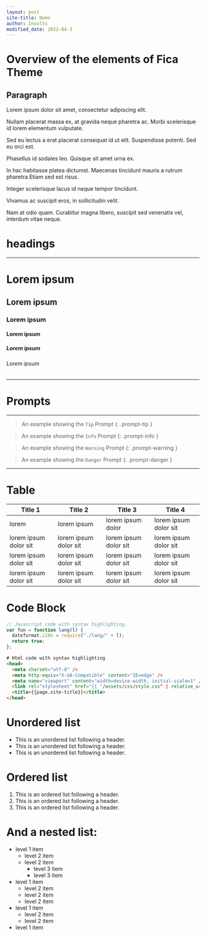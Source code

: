```yaml
---
layout: post
site-title: Demo
author: Involts
modified_date: 2022-04-3
---
```


# Overview of the elements of Fica Theme

## Paragraph

Lorem ipsum dolor sit amet, consectetur adipiscing elit.


Nullam placerat massa ex, at gravida neque pharetra ac. Morbi scelerisque id lorem elementum vulputate. 

Sed eu lectus a erat placerat consequat id ut elit. Suspendisse potenti. Sed eu orci est. 

Phasellus id sodales leo. Quisque sit amet urna ex.

In hac habitasse platea dictumst. Maecenas tincidunt mauris a rutrum pharetra.Etiam sed est risus. 

Integer scelerisque lacus id neque tempor tincidunt. 

Vivamus ac suscipit eros, in sollicitudin velit. 

Nam at odio quam. Curabitur magna libero, suscipit sed venenatis vel, interdum vitae neque. 


# headings
---
# Lorem ipsum
## Lorem ipsum
### Lorem ipsum
#### Lorem ipsum
##### Lorem ipsum
###### Lorem ipsum
---
# Prompts 
---

> An example showing the `Tip` Prompt 
{: .prompt-tip }


> An example showing the `Info` Prompt 
{: .prompt-info }

> An example showing the `Warning` Prompt 
{: .prompt-warning }

> An example showing the `Danger` Prompt 
{: .prompt-danger }

---

# Table

| Title 1               | Title 2               | Title 3               | Title 4               |
| --------------------- | --------------------- | --------------------- | --------------------- |
| lorem                 | lorem ipsum           | lorem ipsum dolor     | lorem ipsum dolor sit |
| lorem ipsum dolor sit | lorem ipsum dolor sit | lorem ipsum dolor sit | lorem ipsum dolor sit |
| lorem ipsum dolor sit | lorem ipsum dolor sit | lorem ipsum dolor sit | lorem ipsum dolor sit |
| lorem ipsum dolor sit | lorem ipsum dolor sit | lorem ipsum dolor sit | lorem ipsum dolor sit |


# Code Block

```js
// Javascript code with syntax highlighting.
var fun = function lang(l) {
  dateformat.i18n = require("./lang/" + l);
  return true;
};
```

```html
# Html code with syntax highlighting
<head>
  <meta charset="utf-8" />
  <meta http-equiv="X-UA-Compatible" content="IE=edge" />
  <meta name="viewport" content="width=device-width, initial-scale=1" />
  <link rel="stylesheet" href="{{ "/assets/css/style.css" | relative_url }}">
  <title>{{page.site-title}}</title>
</head>
```

# Unordered list

- This is an unordered list following a header.
- This is an unordered list following a header.
- This is an unordered list following a header.

# Ordered list

1.  This is an ordered list following a header.
2.  This is an ordered list following a header.
3.  This is an ordered list following a header.

# And a nested list:

- level 1 item
  - level 2 item
  - level 2 item
    - level 3 item
    - level 3 item
- level 1 item
  - level 2 item
  - level 2 item
  - level 2 item
- level 1 item
  - level 2 item
  - level 2 item
- level 1 item